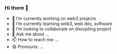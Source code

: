 ### Hi there 👋


- 🔭 I’m currently working on web3 projects
- 🌱 I’m currently learning web3, web dev, software
- 👯 I’m looking to collaborate on disrupting project
- 💬 Ask me about ...
- 📫 How to reach me: ...
- 😄 Pronouns: ...

